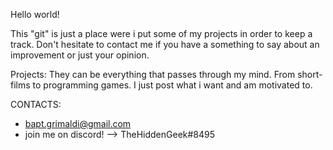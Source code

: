 Hello world!

This "git" is just a place were i put some of my projects in order to keep a track.
Don't hesitate to contact me if you have a something to say about an improvement or just your opinion.

Projects:
  They can be everything that passes through my mind. From short-films to programming games. I just post what i want and am motivated to.
  
CONTACTS:
  - bapt.grimaldi@gmail.com
  - join me on discord! --> TheHiddenGeek#8495
